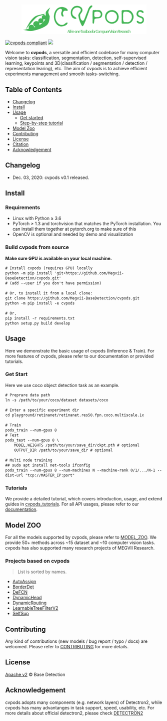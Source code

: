 <div align=center><img src=".github/cvpods_logo.png" width="400" ><div align=left>

[![cvpods compliant](https://img.shields.io/badge/cvpods-master-brightgreen)](https://github.com/Megvii-BaseDetection/cvpods)
![](https://github.com/Megvii-BaseDetection/cvpods/workflows/.github/workflows/build.yml/badge.svg?branch=add_gha_pylint)

Welcome to **cvpods**, a versatile and efficient codebase for many computer vision tasks: classification, segmentation, detection, self-supervised learning, keypoints and 3D(classification / segmentation / detection / representation learing), etc. The aim of cvpods is to achieve efficient experiments management and smooth tasks-switching.

## Table of Contents

- [Changelog](#changelog)
- [Install](#install)
- [Usage](#usage)
	- [Get started](#get-start)
	- [Step-by-step tutorial](#tutorials)
- [Model Zoo](#model-zoo)
- [Contributing](#contributing)
- [License](#license)
- [Citation](#citation)
- [Acknowledgement](#acknowledgement)

## Changelog 
* Dec. 03, 2020: cvpods v0.1 released.

## Install

### Requirements

* Linux with Python ≥ 3.6
* PyTorch ≥ 1.3 and torchvision that matches the PyTorch installation. You can install them together at pytorch.org to make sure of this
* OpenCV is optional and needed by demo and visualization

### Build cvpods from source 

**Make sure GPU is available on your local machine.**

```shell
# Install cvpods (requires GPU) locally
python -m pip install 'git+https://github.com/Megvii-BaseDetection/cvpods.git'
# (add --user if you don't have permission)

# Or, to install it from a local clone:
git clone https://github.com/Megvii-BaseDetection/cvpods.git
python -m pip install -e cvpods 

# Or,
pip install -r requirements.txt
python setup.py build develop
```

## Usage
Here we demonstrate the basic usage of cvpods (Inference & Train). For more features of cvpods, please refer to our documentation or provided tutorials.

### Get Start 
Here we use coco object detection task as an example.
```
# Preprare data path
ln -s /path/to/your/coco/dataset datasets/coco

# Enter a specific experiment dir 
cd playground/retinanet/retinanet.res50.fpn.coco.multiscale.1x

# Train
pods_train --num-gpus 8
# Test
pods_test --num-gpus 8 \
    MODEL.WEIGHTS /path/to/your/save_dir/ckpt.pth # optional
    OUTPUT_DIR /path/to/your/save_dir # optional

# Multi node training
## sudo apt install net-tools ifconfig
pods_train --num-gpus 8 --num-machines N --machine-rank 0/1/.../N-1 --dist-url "tcp://MASTER_IP:port"
```

### Tutorials

We provide a detailed tutorial, which covers introduction, usage, and extend guides in [cvpods_tutorials](https://github.com/poodarchu/cvpods/blob/master/docs/tutorials/cvpods%20tutorials.ipynb). For all API usages, please
refer to our [documentation](https://cvpods.readthedocs.io/).

## Model ZOO 

For all the models supported by cvpods, please refer to [MODEL_ZOO](https://github.com/Megvii-BaseDetection/cvpods/blob/master/playground/README.md). We provide 50+ methods across ~15 dataset and ~10 computer vision tasks. cvpods has also supported many research projects of MEGVII Research.

### Projects based on cvpods
> List is sorted by names.
* [AutoAssign](https://github.com/Megvii-BaseDetection/AutoAssign)
* [BorderDet](https://github.com/Megvii-BaseDetection/BorderDet)
* [DeFCN](https://github.com/Megvii-BaseDetection/DeFCN)
* [DynamicHead](https://github.com/StevenGrove/DynamicHead)
* [DynamicRouting](https://github.com/Megvii-BaseDetection/DynamicRouting)
* [LearnableTreeFilterV2](https://github.com/StevenGrove/LearnableTreeFilterV2)
* [SelfSup](https://github.com/poodarchu/SelfSup)


## Contributing 
Any kind of contributions (new models / bug report / typo / docs) are welcomed. Please refer to [CONTRIBUTING](CONTRIBUTING.md) for more details.

## License

[Apache v2](LICENSE) © Base Detection 

## Acknowledgement

cvpods adopts many components (e.g. network layers) of Detectron2, while cvpods has many advantanges in task support, speed, usability, etc. For more details about official detectron2, please check [DETECTRON2](https://github.com/facebookresearch/detectron2/blob/master/README.md)

